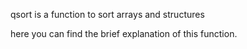 qsort is a function to sort arrays and structures

here you can find the brief explanation of this function.

